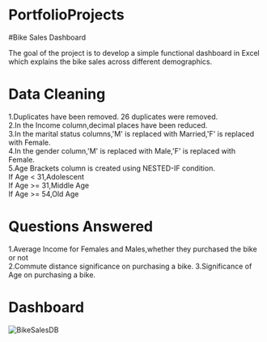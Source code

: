 # PortfolioProjects
#Bike Sales Dashboard

The goal of the project is to develop a simple functional dashboard in Excel which explains the bike sales across different demographics.

# Data Cleaning
1.Duplicates have been removed. 26 duplicates were removed.    
2.In the Income column,decimal places have been reduced.    
3.In the marital status columns,'M' is replaced with Married,'F' is replaced with Female.   
4.In the gender column,'M' is replaced with Male,'F' is replaced with Female.       
5.Age Brackets column is created using NESTED-IF condition.     
If Age < 31,Adolescent  
If Age >= 31,Middle Age     
If Age >= 54,Old Age

# Questions Answered
1.Average Income for Females and Males,whether they purchased the bike or not   
2.Commute distance significance on purchasing a bike. 
3.Significance of Age on purchasing a bike.

# Dashboard 
![BikeSalesDB](https://user-images.githubusercontent.com/84526843/194960766-15133524-3e9f-40b0-bf24-576c4fe9ee12.png)
